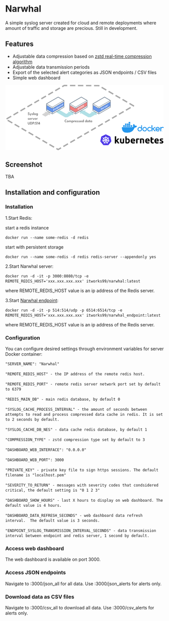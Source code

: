 # Narwhal

A simple syslog server created for cloud and remote deployments where amount of traffic and storage are precious. Still in development.

## Features

- Adjustable data compression based on [zstd real-time compression algorithm](https://facebook.github.io/zstd/)
- Adjustable data transmission periods
- Export of the selected alert categories as JSON endpoints / CSV files
- Simple web dashboard

![alt text](ndiagram.png "Narwhal server diagram")

## Screenshot

TBA

## Installation and configuration

### Installation

1.Start Redis:

start a redis instance

    docker run --name some-redis -d redis

start with persistent storage

    docker run --name some-redis -d redis redis-server --appendonly yes

2.Start Narwhal server:

    docker run -d -it -p 3000:8080/tcp -e REMOTE_REDIS_HOST='xxx.xxx.xxx.xxx' itworks99/narwhal:latest

where REMOTE_REDIS_HOST value is an ip address of the Redis server.

3.Start [Narwhal endpoint](https://github.com/itworks99/narwhal_endpoint):

    docker run -d -it -p 514:514/udp -p 6514:6514/tcp -e REMOTE_REDIS_HOST='xxx.xxx.xxx.xxx' itworks99/narwhal_endpoint:latest

where REMOTE_REDIS_HOST value is an ip address of the Redis server.

### Configuration

You can configure desired settings through environment variables for server Docker container:

    "SERVER_NAME": "Narwhal"
    
    "REMOTE_REDIS_HOST" - the IP address of the remote redis host. 
    
    "REMOTE_REDIS_PORT" - remote redis server network port set by default to 6379

    "REDIS_MAIN_DB" - main redis database, by default 0
    
    "SYSLOG_CACHE_PROCESS_INTERVAL" - the amount of seconds between attempts to read and process compressed data cache in redis. It is set to 2 seconds by default.
    
    "SYSLOG_CACHE_DB_NES" - data cache redis database, by default 1
    
    "COMPRESSION_TYPE" - zstd compression type set by default to 3
    
    "DASHBOARD_WEB_INTERFACE": "0.0.0.0"
    
    "DASHBOARD_WEB_PORT": 3000
    
    "PRIVATE_KEY" - private key file to sign https sessions. The default filename is "localhost.pem"
    
    "SEVERITY_TO_RETURN" - messages with severity codes that condsidered critical, the default setting is "0 1 2 3"
    
    "DASHBOARD_SHOW_HOURS" - last X hours to display on web dashboard. The default value is 4 hours.
    
    "DASHBOARD_DATA_REFRESH_SECONDS" - web dashboard data refresh interval.  The default value is 3 seconds.
    
    "ENDPOINT_SYSLOG_TRANSMISSION_INTERVAL_SECONDS" - data transmission interval between endpoint and redis server, 1 second by default.

### Access web dashboard

The web dashboard is available on port 3000.

### Access JSON endpoints

Navigate to :3000/json_all for all data. Use :3000/json_alerts for alerts only.

### Download data as CSV files

Navigate to :3000/csv_all to download all data. Use :3000/csv_alerts for alerts only.
